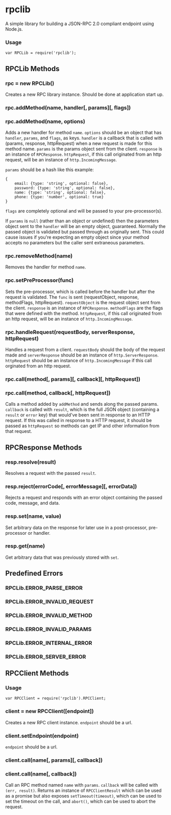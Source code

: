 # rpclib #

A simple library for building a JSON-RPC 2.0 compliant endpoint using Node.js.

### Usage ###

```JS
var RPCLib = require('rpclib');
```

## RPCLib Methods ##

### rpc = new RPCLib() ###

Creates a new RPC library instance. Should be done at application start up.

### rpc.addMethod(name, handler[, params][, flags]) ###
### rpc.addMethod(name, options) ###

Adds a new handler for method `name`. `options` should be an object that has
`handler`, `params`, and `flags`, as keys. `handler` is a callback that is
called with (params, response, httpRequest) when a new request is made for this
method name. `params` is the params object sent from the client. `response` is
an instance of `RPCResponse`. `httpRequest`, if this call originated from an
http request, will be an instance of `http.IncomingMessage`.

`params` should be a hash like this example:
```JS
{
    email: {type: 'string', optional: false},
    password: {type: 'string', optional: false},
    name: {type: 'string', optional: false},
    phone: {type: 'number', optional: true}
}
```
`flags` are completely optional and will be passed to your pre-processor(s).

If `params` is `null` (rather than an object or undefined) then the parameters
object sent to the `handler` will be an empty object, guaranteed. Normally the
passed object is validated but passed through as originally sent. This could
cause issues if you're expecting an empty object since your method accepts no
parameters but the caller sent extraneous parameters.

### rpc.removeMethod(name) ###

Removes the handler for method `name`.

### rpc.setPreProcessor(func) ###

Sets the pre-processor, which is called before the handler but after the request is
validated. The `func` is sent (requestObject, response, methodFlags, httpRequest).
`requestObject` is the request object sent from the client. `response` is an
instance of `RPCResponse`. `methodFlags` are the flags that were defined with
the method. `httpRequest`, if this call originated from an http request, will be
an instance of `http.IncomingMessage`.

### rpc.handleRequest(requestBody, serverResponse, httpRequest) ###

Handles a request from a client. `requestBody` should the body of the request made and
`serverResponse` should be an instance of `http.ServerResponse`. `httpRequest`
should be an instance of `http.IncomingMessage` if this call orginated from an
http request.

### rpc.call(method[, params][, callback][, httpRequest]) ###
### rpc.call(method, callback[, httpRequest]) ###

Calls a method added by `addMethod` and sends along the passed params. `callback` is
called with `result`, which is the full JSON object (containing a `result` or `error`
key) that would've been sent in response to an HTTP request. If this was called
in response to a HTTP request, it should be passed as `httpRequest` so methods can
get IP and other information from that request.

## RPCResponse Methods ##

### resp.resolve(result) ###

Resolves a request with the passed `result`.

### resp.reject(errorCode[, errorMessage][, errorData]) ###

Rejects a request and responds with an error object containing the passed code, message,
and data.

### resp.set(name, value) ###

Set arbitrary data on the response for later use in a post-processor, pre-processor or
handler.

### resp.get(name) ###

Get arbitrary data that was previously stored with `set`.

## Predefined Errors ##

### RPCLib.ERROR_PARSE_ERROR ###
### RPCLib.ERROR_INVALID_REQUEST ###
### RPCLib.ERROR_INVALID_METHOD ###
### RPCLib.ERROR_INVALID_PARAMS ###
### RPCLib.ERROR_INTERNAL_ERROR ###
### RPCLib.ERROR_SERVER_ERROR ###

## RPCClient Methods ##

### Usage ###

```JS
var RPCClient = require('rpclib').RPCClient;
```

### client = new RPCClient([endpoint]) ###

Creates a new RPC client instance. `endpoint` should be a url.

### client.setEndpoint(endpoint) ###

`endpoint` should be a url.

### client.call(name[, params][, callback]) ###
### client.call(name[, callback]) ###

Call an RPC method named `name` with `params`. `callback` will be called with
`(err, result)`. Returns an instance of `RPCClientResult` which can be used as a
promise but also exposes `setTimeout(timeout)`, which can be used to set the
timeout on the call, and `abort()`, which can be used to abort the request.
